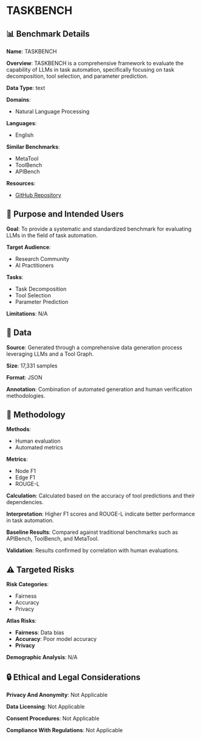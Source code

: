 # TASKBENCH

## 📊 Benchmark Details

**Name**: TASKBENCH

**Overview**: TASKBENCH is a comprehensive framework to evaluate the capability of LLMs in task automation, specifically focusing on task decomposition, tool selection, and parameter prediction.

**Data Type**: text

**Domains**:
- Natural Language Processing

**Languages**:
- English

**Similar Benchmarks**:
- MetaTool
- ToolBench
- APIBench

**Resources**:
- [GitHub Repository](https://github.com/microsoft/JARVIS)

## 🎯 Purpose and Intended Users

**Goal**: To provide a systematic and standardized benchmark for evaluating LLMs in the field of task automation.

**Target Audience**:
- Research Community
- AI Practitioners

**Tasks**:
- Task Decomposition
- Tool Selection
- Parameter Prediction

**Limitations**: N/A

## 💾 Data

**Source**: Generated through a comprehensive data generation process leveraging LLMs and a Tool Graph.

**Size**: 17,331 samples

**Format**: JSON

**Annotation**: Combination of automated generation and human verification methodologies.

## 🔬 Methodology

**Methods**:
- Human evaluation
- Automated metrics

**Metrics**:
- Node F1
- Edge F1
- ROUGE-L

**Calculation**: Calculated based on the accuracy of tool predictions and their dependencies.

**Interpretation**: Higher F1 scores and ROUGE-L indicate better performance in task automation.

**Baseline Results**: Compared against traditional benchmarks such as APIBench, ToolBench, and MetaTool.

**Validation**: Results confirmed by correlation with human evaluations.

## ⚠️ Targeted Risks

**Risk Categories**:
- Fairness
- Accuracy
- Privacy

**Atlas Risks**:
- **Fairness**: Data bias
- **Accuracy**: Poor model accuracy
- **Privacy**

**Demographic Analysis**: N/A

## 🔒 Ethical and Legal Considerations

**Privacy And Anonymity**: Not Applicable

**Data Licensing**: Not Applicable

**Consent Procedures**: Not Applicable

**Compliance With Regulations**: Not Applicable
